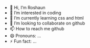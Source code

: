 - 👋 Hi, I’m Roshaun
- 👀 I’m interested in coding
- 🌱 I’m currently learning css and html
- 💞️ I’m looking to collaborate on github
- 📫 How to reach me github
- 😄 Pronouns: ...
- ⚡ Fun fact: ...

<!---
RoshaunCummings/RoshaunCummings is a ✨ special ✨ repository because its `README.md` (this file) appears on your GitHub profile.
You can click the Preview link to take a look at your changes.
--->
